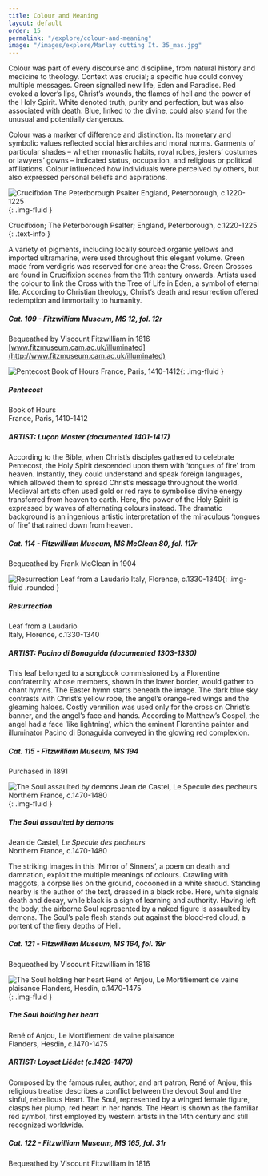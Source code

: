 ```yaml
---
title: Colour and Meaning
layout: default
order: 15
permalink: "/explore/colour-and-meaning"
image: "/images/explore/Marlay cutting It. 35_mas.jpg"
---
```


Colour was part of every discourse and discipline, from natural history and medicine to theology. Context was crucial; a specific hue could convey multiple messages. Green signalled new life, Eden and Paradise. Red evoked a lover’s lips, Christ’s wounds, the flames of hell and the power of the Holy Spirit. White denoted truth, purity and perfection, but was also associated with death. Blue, linked to the divine, could also stand for the unusual and potentially dangerous. 

Colour was a marker of difference and distinction. Its monetary and symbolic values reflected social hierarchies and moral norms. Garments of particular shades – whether monastic habits, royal robes, jesters’ costumes or lawyers’ gowns – indicated status, occupation, and religious or political affiliations. Colour influenced how individuals were perceived by others, but also expressed personal beliefs and aspirations. 

![Crucifixion The Peterborough Psalter England, Peterborough, c.1220-1225]({{site.baseurl}}/images/explore/colour_14_1.jpeg){: .img-fluid }

Crucifixion; The Peterborough Psalter; England, Peterborough, c.1220-1225
{: .text-info }

A variety of pigments, including locally sourced organic yellows and imported ultramarine, were used throughout this elegant volume. Green made from verdigris was reserved for one area: the Cross. Green Crosses are found in Crucifixion scenes from the 11th century onwards. Artists used the colour to link the Cross with the Tree of Life in Eden, a symbol of eternal life. According to Christian theology, Christ’s death and resurrection offered redemption and immortality to humanity.

##### Cat. 109 - Fitzwilliam Museum, MS 12, fol. 12r  
Bequeathed by Viscount Fitzwilliam in 1816   
[www.fitzmuseum.cam.ac.uk/illuminated](http://www.fitzmuseum.cam.ac.uk/illuminated)

![Pentecost Book of Hours France, Paris, 1410-1412]({{site.baseurl}}/images/explore/colour_14_2.jpeg){: .img-fluid }

##### Pentecost  
Book of Hours  
France, Paris, 1410-1412

##### ARTIST: Luçon Master (documented 1401-1417) 

According to the Bible, when Christ’s disciples gathered to celebrate Pentecost, the Holy Spirit descended upon them with ‘tongues of fire’ from heaven. Instantly, they could understand and speak foreign languages, which allowed them to spread Christ’s message throughout the world. Medieval artists often used gold or red rays to symbolise divine energy transferred from heaven to earth. Here, the power of the Holy Spirit is expressed by waves of alternating colours instead. The dramatic background is an ingenious artistic interpretation of the miraculous ‘tongues of fire’ that rained down from heaven. 

##### Cat. 114 - Fitzwilliam Museum, MS McClean 80, fol. 117r  
Bequeathed by Frank McClean in 1904

![Resurrection Leaf from a Laudario Italy, Florence, c.1330-1340]({{site.baseurl}}/images/explore/colour_14_3.jpeg){: .img-fluid .rounded }
##### Resurrection  
Leaf from a Laudario  
Italy, Florence, c.1330-1340

##### ARTIST: Pacino di Bonaguida (documented 1303-1330)

This leaf belonged to a songbook commissioned by a Florentine confraternity whose members, shown in the lower border, would gather to chant hymns. The Easter hymn starts beneath the image. The dark blue sky contrasts with Christ’s yellow robe, the angel’s orange-red wings and the gleaming haloes. Costly vermilion was used only for the cross on Christ’s banner, and the angel’s face and hands. According to Matthew’s Gospel, the angel had a face ‘like lightning’, which the eminent Florentine painter and illuminator Pacino di Bonaguida conveyed in the glowing red complexion.

##### Cat. 115 - Fitzwilliam Museum, MS 194  
Purchased in 1891

![The Soul assaulted by demons Jean de Castel, Le Specule des pecheurs Northern France, c.1470-1480]({{site.baseurl}}/images/explore/colour_14_4.jpeg){: .img-fluid }

##### The Soul assaulted by demons  
Jean de Castel, _Le Specule des pecheurs_  
Northern France, c.1470-1480

The striking images in this ‘Mirror of Sinners’, a poem on death and damnation, exploit the multiple meanings of colours. Crawling with maggots, a corpse lies on the ground, cocooned in a white shroud. Standing nearby is the author of the text, dressed in a black robe. Here, white signals death and decay, while black is a sign of learning and authority. Having left the body, the airborne Soul represented by a naked figure is assaulted by demons. The Soul’s pale flesh stands out against the blood-red cloud, a portent of the fiery depths of Hell. 

##### Cat. 121 - Fitzwilliam Museum, MS 164, fol. 19r  
Bequeathed by Viscount Fitzwilliam in 1816 

![The Soul holding her heart René of Anjou, Le Mortifiement de vaine plaisance Flanders, Hesdin, c.1470-1475]({{site.baseurl}}/images/explore/colour_14_5.jpeg){: .img-fluid }

##### The Soul holding her heart  
René of Anjou, Le Mortifiement de vaine plaisance  
Flanders, Hesdin, c.1470-1475

##### ARTIST: Loyset Liédet (c.1420-1479)

Composed by the famous ruler, author, and art patron, René of Anjou, this religious treatise describes a conflict between the devout Soul and the sinful, rebellious Heart. The Soul, represented by a winged female figure, clasps her plump, red heart in her hands. The Heart is shown as the familiar red symbol, first employed by western artists in the 14th century and still recognized worldwide. 

##### Cat. 122 - Fitzwilliam Museum, MS 165, fol. 31r  
Bequeathed by Viscount Fitzwilliam in 1816
